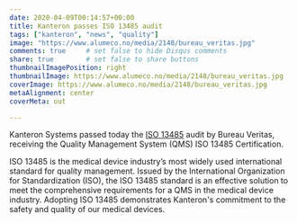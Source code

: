 ```yaml
---
date: 2020-04-09T00:14:57+00:00
title: Kanteron passes ISO 13485 audit
tags: ["kanteron", "news", "quality"]
image: "https://www.alumeco.no/media/2148/bureau_veritas.jpg"
comments: true     # set false to hide Disqus comments  
share: true        # set false to share buttons
thumbnailImagePosition: right
thumbnailImage: https://www.alumeco.no/media/2148/bureau_veritas.jpg
coverImage: https://www.alumeco.no/media/2148/bureau_veritas.jpg
metaAlignment: center
coverMeta: out

---
```


Kanteron Systems passed today the [ISO 13485](https://www.iso.org/standard/59752.html) audit by Bureau Veritas, receiving the Quality Management System (QMS) ISO 13485 Certification.

<!--more-->

ISO 13485 is the medical device industry’s most widely used international standard for quality management. Issued by the International Organization for Standardization (ISO), the ISO 13485 standard is an effective solution to meet the comprehensive requirements for a QMS in the medical device industry. Adopting ISO 13485 demonstrates Kanteron's commitment to the safety and quality of our medical devices.
